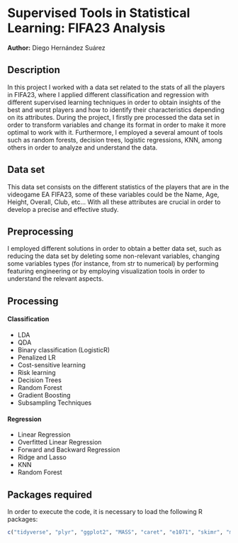 # Supervised Tools in Statistical Learning: FIFA23 Analysis
**Author:** Diego Hernández Suárez

## Description
In this project I worked with a data set related to the stats of all the players in FIFA23, where I applied different classification and regression with different supervised learning techniques in order to obtain insights of the best and worst players and how to identify their characteristics depending on its attributes. During the project, I firstly pre processed the data set in order to transform variables and change its format in order to make it more optimal to work with it. Furthermore, I employed a several amount of tools such as random forests, decision trees, logistic regressions, KNN, among others in order to analyze and understand the data.

## Data set
This data set consists on the different statistics of the players that are in the videogame EA FIFA23, some of these variables could be the Name, Age, Height, Overall, Club, etc... With all these attributes are crucial in order to develop a precise and effective study.

## Preprocessing
I employed different solutions in order to obtain a better data set, such as reducing the data set by deleting some non-relevant variables, changing some variables types (for instance, from str to numerical) by performing featuring engineering or by employing visualization tools in order to understand the relevant aspects.

## Processing
#### Classification
- LDA
- QDA
- Binary classification (LogisticR)
- Penalized LR
- Cost-sensitive learning
- Risk learning
- Decision Trees
- Random Forest
- Gradient Boosting
- Subsampling Techniques

#### Regression
- Linear Regression
- Overfitted Linear Regression
- Forward and Backward Regression
- Ridge and Lasso 
- KNN
- Random Forest

## Packages required
In order to execute the code, it is necessary to load the following R packages:
```r
c("tidyverse", "plyr", "ggplot2", "MASS", "caret", "e1071", "skimr", "mice", "VIM", "glmnet", "rpart", "pROC", "class", "randomForest")
```
